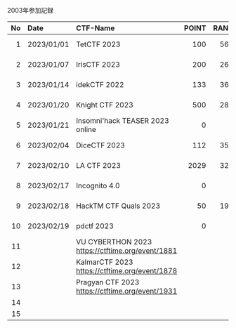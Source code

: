 2003年参加記録

|No |Date      |CTF-Name                           |POINT|RANK| (Ans/ All)|Rep|URL|
|--:|:--       |:--                                |  --:| --:|        --:|:--|:--|
|  1|2023/01/01|TetCTF 2023                        |  100| 560| (601/ ---)|△ |https://ctftime.org/event/1842 https://ctf.hackemail.live/
|  2|2023/01/07|IrisCTF 2023                       |  200| 266| (730/1035)|◎ |https://ctftime.org/event/1774 https://2023.irisc.tf/
|  3|2023/01/14|idekCTF 2022                       |  133| 366| (847/ ---)|△ |https://ctftime.org/event/1839 https://ctf.idek.team/
|  4|2023/01/20|Knight CTF 2023                    |  500| 286| (848/ ---)|〇 |https://ctftime.org/event/1792 https://2023.knightctf.com/
|  5|2023/01/21|Insomni'hack TEASER 2023 online    |    0|   -| (134/ 342)|△ |https://ctftime.org/event/1831 https://teaser.insomnihack.ch/
|  6|2023/02/04|DiceCTF 2023                       |  112| 350|(1041/ ---)|◎ |https://ctftime.org/event/1838 https://ctf.dicega.ng/
|  7|2023/02/10|LA CTF 2023                        | 2029| 324| (980/ ---)|◎ |https://ctftime.org/event/1732 https://platform.lac.tf/
|  8|2023/02/17|Incognito 4.0                      |    0|   -| (525/ ---)|   |https://ctftime.org/event/1880 https://ictf.ninja/
|  9|2023/02/18|HackTM CTF Quals 2023              |   50| 191| (366/ 822)|   |https://ctftime.org/event/1848 https://ctf.hacktm.ro/
| 10|2023/02/19|pdctf 2023                         |    0|   -| (150/1067)|   |https://ctftime.org/event/1763 https://ctf.perfect.blue/
| 11| |VU CYBERTHON 2023 https://ctftime.org/event/1881
| 12| |KalmarCTF 2023 https://ctftime.org/event/1878
| 13| |Pragyan CTF 2023 https://ctftime.org/event/1931
| 14|
| 15|
